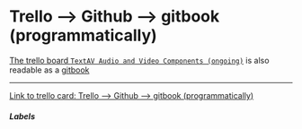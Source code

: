 # Trello --> Github --> gitbook (programmatically)

[The trello board `TextAV Audio and Video Components (ongoing)`](https://trello.com/c/uluGvPTU/49-trello-github-gitbook-programmatically) is also readable as a [gitbook](https://textav.gitbook.io/textav-components/)

---

[Link to trello card: Trello --> Github --> gitbook (programmatically)](https://trello.com/c/uluGvPTU)

##### Labels

